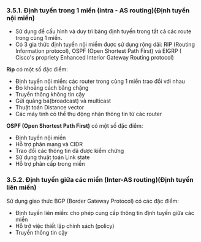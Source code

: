 ### 3.5.1. Định tuyến trong 1 miền (intra - AS routing)(Định tuyến nội miền)
- Sử dụng để cấu hình và duy trì bảng định tuyến trong tất cả các route trong cùng 1 miền.
- Có 3 gia thức định tuyến nội miềm được sử dụng rộng dãi: RIP (Routing Information protocol), OSPF (Open Shortest Path First) và EIGRP ( Cisco's propriety Enhanced Interior Gateway Routing protocol)

**Rip** có một số đặc điểm:
- Định tuyến nội miền: các router trong cùng 1 miền trao đổi với nhau
- Đo khoảng cách bằng chặng
- Truyền thông không tin cậy
- Gửi quảng bá(broadcast) và multicast
- Thuật toán Distance vector
- Các máy tính có thể thụ động nhận thông tin từ các router

**OSPF (Open Shortest Path First)** có một số đặc điểm:
- Định tuyến nội miền
- Hỗ trợ phân mạng và CIDR
- Trao đổi các thông tin đã được kiểm chứng
- Sử dụng thuật toán Link state
- Hỗ trợ phân cấp trong miền


### 3.5.2. Định tuyến giữa các miền (Inter-AS routing)(Định tuyến liên miền)
Sử dụng giao thức BGP (Border Gateway Protocol) có các đặc điểm:
- Định tuyến liên miền: cho phép cung cấp thông tin định tuyến giữa các miền
- Hỗ trỡ việc thiết lập chính sách (policy)
- Truyền thông tin cậy